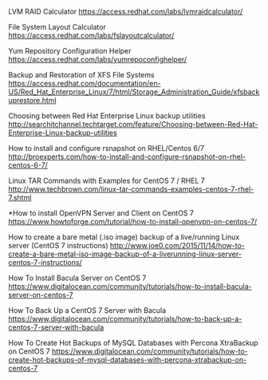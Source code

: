 LVM RAID Calculator
https://access.redhat.com/labs/lvmraidcalculator/

File System Layout Calculator
https://access.redhat.com/labs/fslayoutcalculator/

Yum Repository Configuration Helper
https://access.redhat.com/labs/yumrepoconfighelper/

Backup and Restoration of XFS File Systems
https://access.redhat.com/documentation/en-US/Red_Hat_Enterprise_Linux/7/html/Storage_Administration_Guide/xfsbackuprestore.html

Choosing between Red Hat Enterprise Linux backup utilities
http://searchitchannel.techtarget.com/feature/Choosing-between-Red-Hat-Enterprise-Linux-backup-utilities

How to install and configure rsnapshot on RHEL/Centos 6/7
http://broexperts.com/how-to-install-and-configure-rsnapshot-on-rhel-centos-6-7/

Linux TAR Commands with Examples for CentOS 7 / RHEL 7
http://www.techbrown.com/linux-tar-commands-examples-centos-7-rhel-7.shtml

*How to install OpenVPN Server and Client on CentOS 7
https://www.howtoforge.com/tutorial/how-to-install-openvpn-on-centos-7/

How to create a bare metal (.iso image) backup of a live/running Linux server (CentOS 7 instructions)
http://www.joe0.com/2015/11/14/how-to-create-a-bare-metal-iso-image-backup-of-a-liverunning-linux-server-centos-7-instructions/

How To Install Bacula Server on CentOS 7
https://www.digitalocean.com/community/tutorials/how-to-install-bacula-server-on-centos-7

How To Back Up a CentOS 7 Server with Bacula
https://www.digitalocean.com/community/tutorials/how-to-back-up-a-centos-7-server-with-bacula

How To Create Hot Backups of MySQL Databases with Percona XtraBackup on CentOS 7
https://www.digitalocean.com/community/tutorials/how-to-create-hot-backups-of-mysql-databases-with-percona-xtrabackup-on-centos-7

